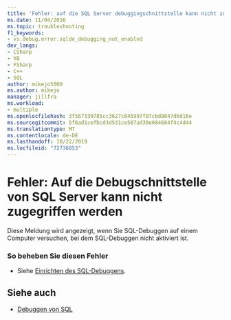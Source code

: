 ```yaml
---
title: 'Fehler: auf die SQL Server debuggingschnittstelle kann nicht zugegriffen werden | Microsoft-Dokumentation'
ms.date: 11/04/2016
ms.topic: troubleshooting
f1_keywords:
- vs.debug.error.sqlde_debugging_not_enabled
dev_langs:
- CSharp
- VB
- FSharp
- C++
- SQL
author: mikejo5000
ms.author: mikejo
manager: jillfra
ms.workload:
- multiple
ms.openlocfilehash: 3f567339785cc3627c845997f87cbd8047d6d16e
ms.sourcegitcommit: 5f6ad1cefbcd3d531ce587ad30e684684f4c4d44
ms.translationtype: MT
ms.contentlocale: de-DE
ms.lasthandoff: 10/22/2019
ms.locfileid: "72736853"
---
```

# <a name="error-unable-to-access-the-sql-server-debugging-interface"></a>Fehler: Auf die Debugschnittstelle von SQL Server kann nicht zugegriffen werden
Diese Meldung wird angezeigt, wenn Sie SQL-Debuggen auf einem Computer versuchen, bei dem SQL-Debuggen nicht aktiviert ist.

### <a name="to-correct-this-error"></a>So beheben Sie diesen Fehler

- Siehe [Einrichten des SQL-Debuggens](https://docs.microsoft.com/previous-versions/visualstudio/visual-studio-2010/s4sszxst(v=vs.100)).

## <a name="see-also"></a>Siehe auch
- [Debuggen von SQL](https://docs.microsoft.com/previous-versions/visualstudio/visual-studio-2010/zefbf0t6(v=vs.100))
